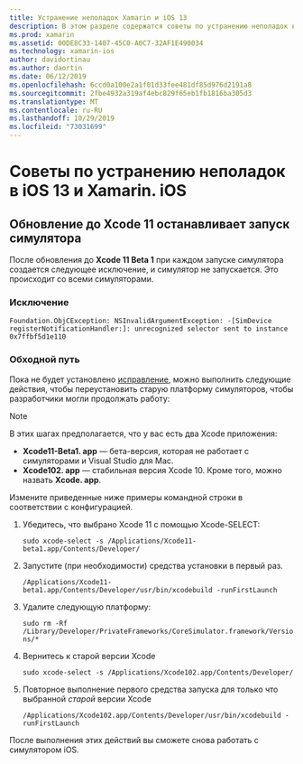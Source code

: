 ```yaml
---
title: Устранение неполадок Xamarin и iOS 13
description: В этом разделе содержатся советы по устранению неполадок в работе Xamarin, связанных с iOS 13.
ms.prod: xamarin
ms.assetid: 00DE8C33-1407-45C0-A0C7-32AF1E490034
ms.technology: xamarin-ios
author: davidortinau
ms.author: daortin
ms.date: 06/12/2019
ms.openlocfilehash: 6ccd0a100e2a1f01d33fee481df85d976d2191a8
ms.sourcegitcommit: 2fbe4932a319af4ebc829f65eb1fb1816ba305d3
ms.translationtype: MT
ms.contentlocale: ru-RU
ms.lasthandoff: 10/29/2019
ms.locfileid: "73031699"
---
```

# <a name="troubleshooting-tips-for-ios-13-and-xamarinios"></a>Советы по устранению неполадок в iOS 13 и Xamarin. iOS

## <a name="updating-to-xcode-11-stops-the-simulator-from-launching"></a>Обновление до Xcode 11 останавливает запуск симулятора

После обновления до **Xcode 11 Beta 1** при каждом запуске симулятора создается следующее исключение, и симулятор не запускается. Это происходит со всеми симуляторами.

### <a name="exception"></a>Исключение

`Foundation.ObjCException: NSInvalidArgumentException: -[SimDevice registerNotificationHandler:]: unrecognized selector sent to instance 0x7ffbf5d1e110`

### <a name="workaround"></a>Обходной путь

Пока не будет установлено [исправление](https://github.com/xamarin/xamarin-macios/issues/6216), можно выполнить следующие действия, чтобы переустановить старую платформу симуляторов, чтобы разработчики могли продолжать работу:

> [!NOTE]
> В этих шагах предполагается, что у вас есть два Xcode приложения:
>
> - **Xcode11-Beta1. app** — бета-версия, которая не работает с симуляторами и Visual Studio для Mac.
> - **Xcode102. app** — стабильная версия Xcode 10. Кроме того, можно назвать **Xcode. app**.
>
> Измените приведенные ниже примеры командной строки в соответствии с конфигурацией.

1. Убедитесь, что выбрано Xcode 11 с помощью Xcode-SELECT:

   `sudo xcode-select -s /Applications/Xcode11-beta1.app/Contents/Developer/`

2. Запустите (при необходимости) средства установки в первый раз.

    `/Applications/Xcode11-beta1.app/Contents/Developer/usr/bin/xcodebuild -runFirstLaunch`

3. Удалите следующую платформу:

    `sudo rm -Rf  /Library/Developer/PrivateFrameworks/CoreSimulator.framework/Versions/*`

4. Вернитесь к старой версии Xcode

   `sudo xcode-select -s /Applications/Xcode102.app/Contents/Developer/`

5. Повторное выполнение первого средства запуска для только что выбранной _старой_ версии Xcode

   `/Applications/Xcode102.app/Contents/Developer/usr/bin/xcodebuild -runFirstLaunch`

После выполнения этих действий вы сможете снова работать с симулятором iOS.
